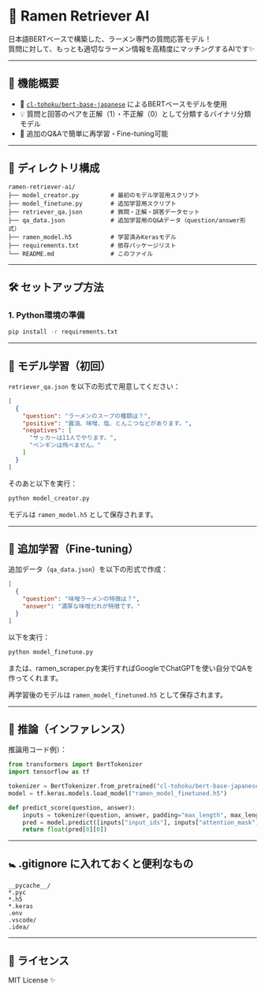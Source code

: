 # 🍜 Ramen Retriever AI

日本語BERTベースで構築した、ラーメン専門の質問応答モデル！  
質問に対して、もっとも適切なラーメン情報を高精度にマッチングするAIです✨  

---

## 🚀 機能概要

- 🤖 [`cl-tohoku/bert-base-japanese`](https://huggingface.co/cl-tohoku/bert-base-japanese) によるBERTベースモデルを使用  
- 💡 質問と回答のペアを正解（1）・不正解（0）として分類するバイナリ分類モデル  
- 🔀 追加のQ&Aで簡単に再学習・Fine-tuning可能  

---

## 📜 ディレクトリ構成

```
ramen-retriever-ai/
├── model_creator.py         # 最初のモデル学習用スクリプト
├── model_finetune.py        # 追加学習用スクリプト
├── retriever_qa.json        # 質問・正解・誤答データセット
├── qa_data.json             # 追加学習用のQ&Aデータ（question/answer形式）
├── ramen_model.h5           # 学習済みKerasモデル
├── requirements.txt         # 依存パッケージリスト
└── README.md                # このファイル
```

---

## 🛠️ セットアップ方法

### 1. Python環境の準備

```bash
pip install -r requirements.txt
```

---

## 🔪 モデル学習（初回）

`retriever_qa.json` を以下の形式で用意してください：

```json
[
  {
    "question": "ラーメンのスープの種類は？",
    "positive": "醤油、味噌、塩、とんこつなどがあります。",
    "negatives": [
      "サッカーは11人でやります。",
      "ペンギンは飛べません。"
    ]
  }
]
```

そのあと以下を実行：

```bash
python model_creator.py
```

モデルは `ramen_model.h5` として保存されます。

---

## 🔁 追加学習（Fine-tuning）

追加データ（`qa_data.json`）を以下の形式で作成：

```json
[
  {
    "question": "味噌ラーメンの特徴は？",
    "answer": "濃厚な味噌だれが特徴です。"
  }
]
```

以下を実行：

```bash
python model_finetune.py
```

または、ramen_scraper.pyを実行すればGoogleでChatGPTを使い自分でQAを作ってくれます。

再学習後のモデルは `ramen_model_finetuned.h5` として保存されます。

---

## 🧪 推論（インファレンス）

推論用コード例）：

```python
from transformers import BertTokenizer
import tensorflow as tf

tokenizer = BertTokenizer.from_pretrained("cl-tohoku/bert-base-japanese")
model = tf.keras.models.load_model("ramen_model_finetuned.h5")

def predict_score(question, answer):
    inputs = tokenizer(question, answer, padding="max_length", max_length=64, truncation=True, return_tensors="tf")
    pred = model.predict([inputs["input_ids"], inputs["attention_mask"]])
    return float(pred[0][0])
```

---

## 🚼 .gitignore に入れておくと便利なもの

```
__pycache__/
*.pyc
*.h5
*.keras
.env
.vscode/
.idea/
```

---

## 📄 ライセンス

MIT License ✨
